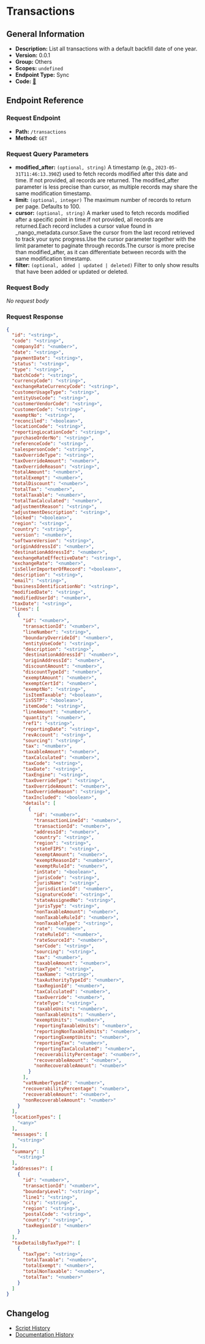 # Transactions

## General Information

- **Description:** List all transactions with a default backfill date of one year.
- **Version:** 0.0.1
- **Group:** Others
- **Scopes:** `undefined`
- **Endpoint Type:** Sync
- **Code:** [🔗](https://github.com/NangoHQ/integration-templates/tree/main/integrations/avalara-sandbox/syncs/transactions.ts)


## Endpoint Reference

### Request Endpoint

- **Path:** `/transactions`
- **Method:** `GET`

### Request Query Parameters

- **modified_after:** `(optional, string)` A timestamp (e.g., `2023-05-31T11:46:13.390Z`) used to fetch records modified after this date and time. If not provided, all records are returned. The modified_after parameter is less precise than cursor, as multiple records may share the same modification timestamp.
- **limit:** `(optional, integer)` The maximum number of records to return per page. Defaults to 100.
- **cursor:** `(optional, string)` A marker used to fetch records modified after a specific point in time.If not provided, all records are returned.Each record includes a cursor value found in _nango_metadata.cursor.Save the cursor from the last record retrieved to track your sync progress.Use the cursor parameter together with the limit parameter to paginate through records.The cursor is more precise than modified_after, as it can differentiate between records with the same modification timestamp.
- **filter:** `(optional, added | updated | deleted)` Filter to only show results that have been added or updated or deleted.

### Request Body

_No request body_

### Request Response

```json
{
  "id": "<string>",
  "code": "<string>",
  "companyId": "<number>",
  "date": "<string>",
  "paymentDate": "<string>",
  "status": "<string>",
  "type": "<string>",
  "batchCode": "<string>",
  "currencyCode": "<string>",
  "exchangeRateCurrencyCode": "<string>",
  "customerUsageType": "<string>",
  "entityUseCode": "<string>",
  "customerVendorCode": "<string>",
  "customerCode": "<string>",
  "exemptNo": "<string>",
  "reconciled": "<boolean>",
  "locationCode": "<string>",
  "reportingLocationCode": "<string>",
  "purchaseOrderNo": "<string>",
  "referenceCode": "<string>",
  "salespersonCode": "<string>",
  "taxOverrideType": "<string>",
  "taxOverrideAmount": "<number>",
  "taxOverrideReason": "<string>",
  "totalAmount": "<number>",
  "totalExempt": "<number>",
  "totalDiscount": "<number>",
  "totalTax": "<number>",
  "totalTaxable": "<number>",
  "totalTaxCalculated": "<number>",
  "adjustmentReason": "<string>",
  "adjustmentDescription": "<string>",
  "locked": "<boolean>",
  "region": "<string>",
  "country": "<string>",
  "version": "<number>",
  "softwareVersion": "<string>",
  "originAddressId": "<number>",
  "destinationAddressId": "<number>",
  "exchangeRateEffectiveDate": "<string>",
  "exchangeRate": "<number>",
  "isSellerImporterOfRecord": "<boolean>",
  "description": "<string>",
  "email": "<string>",
  "businessIdentificationNo": "<string>",
  "modifiedDate": "<string>",
  "modifiedUserId": "<number>",
  "taxDate": "<string>",
  "lines": [
    {
      "id": "<number>",
      "transactionId": "<number>",
      "lineNumber": "<string>",
      "boundaryOverrideId": "<number>",
      "entityUseCode": "<string>",
      "description": "<string>",
      "destinationAddressId": "<number>",
      "originAddressId": "<number>",
      "discountAmount": "<number>",
      "discountTypeId": "<number>",
      "exemptAmount": "<number>",
      "exemptCertId": "<number>",
      "exemptNo": "<string>",
      "isItemTaxable": "<boolean>",
      "isSSTP": "<boolean>",
      "itemCode": "<string>",
      "lineAmount": "<number>",
      "quantity": "<number>",
      "ref1": "<string>",
      "reportingDate": "<string>",
      "revAccount": "<string>",
      "sourcing": "<string>",
      "tax": "<number>",
      "taxableAmount": "<number>",
      "taxCalculated": "<number>",
      "taxCode": "<string>",
      "taxDate": "<string>",
      "taxEngine": "<string>",
      "taxOverrideType": "<string>",
      "taxOverrideAmount": "<number>",
      "taxOverrideReason": "<string>",
      "taxIncluded": "<boolean>",
      "details": [
        {
          "id": "<number>",
          "transactionLineId": "<number>",
          "transactionId": "<number>",
          "addressId": "<number>",
          "country": "<string>",
          "region": "<string>",
          "stateFIPS": "<string>",
          "exemptAmount": "<number>",
          "exemptReasonId": "<number>",
          "exemptRuleId": "<number>",
          "inState": "<boolean>",
          "jurisCode": "<string>",
          "jurisName": "<string>",
          "jurisdictionId": "<number>",
          "signatureCode": "<string>",
          "stateAssignedNo": "<string>",
          "jurisType": "<string>",
          "nonTaxableAmount": "<number>",
          "nonTaxableRuleId": "<number>",
          "nonTaxableType": "<string>",
          "rate": "<number>",
          "rateRuleId": "<number>",
          "rateSourceId": "<number>",
          "serCode": "<string>",
          "sourcing": "<string>",
          "tax": "<number>",
          "taxableAmount": "<number>",
          "taxType": "<string>",
          "taxName": "<string>",
          "taxAuthorityTypeId": "<number>",
          "taxRegionId": "<number>",
          "taxCalculated": "<number>",
          "taxOverride": "<number>",
          "rateType": "<string>",
          "taxableUnits": "<number>",
          "nonTaxableUnits": "<number>",
          "exemptUnits": "<number>",
          "reportingTaxableUnits": "<number>",
          "reportingNonTaxableUnits": "<number>",
          "reportingExemptUnits": "<number>",
          "reportingTax": "<number>",
          "reportingTaxCalculated": "<number>",
          "recoverabilityPercentage": "<number>",
          "recoverableAmount": "<number>",
          "nonRecoverableAmount": "<number>"
        }
      ],
      "vatNumberTypeId": "<number>",
      "recoverabilityPercentage": "<number>",
      "recoverableAmount": "<number>",
      "nonRecoverableAmount": "<number>"
    }
  ],
  "locationTypes": [
    "<any>"
  ],
  "messages": [
    "<string>"
  ],
  "summary": [
    "<string>"
  ],
  "addresses?": [
    {
      "id": "<number>",
      "transactionId": "<number>",
      "boundaryLevel": "<string>",
      "line1": "<string>",
      "city": "<string>",
      "region": "<string>",
      "postalCode": "<string>",
      "country": "<string>",
      "taxRegionId": "<number>"
    }
  ],
  "taxDetailsByTaxType?": [
    {
      "taxType": "<string>",
      "totalTaxable": "<number>",
      "totalExempt": "<number>",
      "totalNonTaxable": "<number>",
      "totalTax": "<number>"
    }
  ]
}
```

## Changelog

- [Script History](https://github.com/NangoHQ/integration-templates/commits/main/integrations/avalara-sandbox/syncs/transactions.ts)
- [Documentation History](https://github.com/NangoHQ/integration-templates/commits/main/integrations/avalara-sandbox/syncs/transactions.md)

<!-- END  GENERATED CONTENT -->

